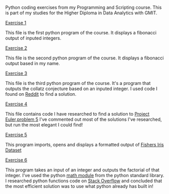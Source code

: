 Python coding exercises from my Programming and Scripting course.
This is part of my studies for the Higher Diploma in Data Analytics with GMIT.

[Exercise 1](https://github.com/patmcdonald/ProgScript/blob/master/fib.py)

This file is the first python program of the course. It displays a fibonacci output of inputed integers.

[Exercise 2](https://github.com/patmcdonald/ProgScript/blob/master/fibname.py)

This file is the second python program of the course. It displays a fibonacci output based in my name.

[Exercise 3](https://github.com/patmcdonald/ProgScript/blob/master/collatz.py)

This file is the third python program of the course. 
It's a program that outputs the collatz conjecture based on an inputed integer.
I used code I found on [Reddit](https://www.reddit.com/r/Python/comments/57r6bf/collatz_conjecture_program/?st=jdhil1j5&sh=ba8fd995) to find a solution.

[Exercise 4](https://github.com/patmcdonald/ProgScript/blob/master/euler5.py)

This file contains code I have researched to find a solution to [Project Euler,problem 5](https://projecteuler.net/problem=5)
I've commented out most of the solutions I've researched, but run the most elegant I could find!

[Exercise 5](https://github.com/patmcdonald/ProgScript/blob/master/openfile.py)

This program imports, opens and displays a formatted output of [Fishers Iris Dataset](https://archive.ics.uci.edu/ml/datasets/iris)

[Exercise 6](https://github.com/patmcdonald/ProgScript/blob/master/factorial.py)

This program takes an input of an integer and outputs the factorial of that integer.
I've used the python [math module](https://docs.python.org/3/library/math.html) from the python standard library.
I researched python functions code on [Stack Overflow](https://stackoverflow.com/questions/5136447/function-for-factorial-in-python)
and concluded that the most efficient solution was to use what python already has built in!
